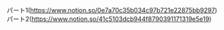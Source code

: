 パート1(https://www.notion.so/0e7a70c35b034c97b721e22875bb9297)  
パート2(https://www.notion.so/41c5103dcb944f8790391171319e5e19)

